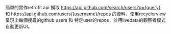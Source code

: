 簡單的實作retrofit api 撈取 https://api.github.com/search/users?q={query} 和 https://api.github.com/users/{username}/repos 的資料，使用recyclerview 呈現出每個搜尋的github users 和 特定user的repos，並用livedata的觀察者模式自動更新UI。

